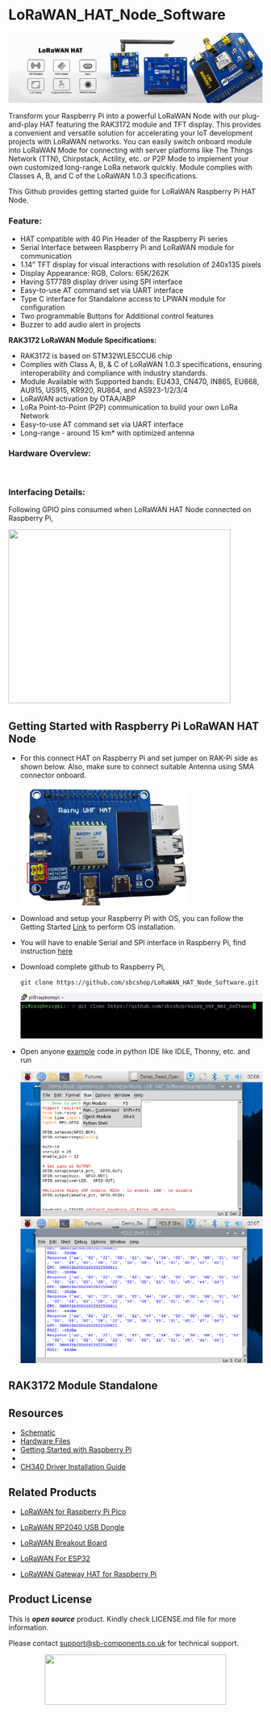 # LoRaWAN_HAT_Node_Software

<img src="https://github.com/sbcshop/LoRaWAN_HAT_Node_Software/blob/main/images/feature_banner.png"  width= "" height= "">

Transform your Raspberry Pi into a powerful LoRaWAN Node with our plug-and-play HAT featuring the RAK3172 module and TFT display. This provides a convenient and versatile solution for accelerating your IoT development projects with LoRaWAN networks. You can easily switch onboard module into LoRaWAN Mode for connecting with server platforms like The Things Network (TTN), Chirpstack, Actility, etc. or P2P Mode to implement your own customized long-range LoRa network quickly. Module complies with Classes A, B, and C of the LoRaWAN 1.0.3 specifications.

This Github provides getting started guide for LoRaWAN Raspberry Pi HAT Node.

### Feature:
- HAT compatible with 40 Pin Header of the Raspberry Pi series
- Serial Interface between Raspberry Pi and LoRaWAN module for communication
- 1.14” TFT display for visual interactions with resolution of 240x135 pixels
- Display Appearance: RGB, Colors: 65K/262K
- Having ST7789 display driver using SPI interface
- Easy-to-use AT command set via UART interface
- Type C interface for Standalone access to LPWAN module for configuration
- Two programmable Buttons for Additional control features
- Buzzer to add audio alert in projects

**RAK3172 LoRaWAN Module Specifications:**
- RAK3172 is based on STM32WLE5CCU6 chip
- Complies with Class A, B, & C of LoRaWAN 1.0.3 specifications, ensuring interoperability and compliance with industry standards.
- Module Available with Supported bands: EU433, CN470, IN865, EU868, AU915, US915, KR920, RU864, and AS923-1/2/3/4
- LoRaWAN activation by OTAA/ABP
- LoRa Point-to-Point (P2P) communication to build your own LoRa Network
- Easy-to-use AT command set via UART interface
- Long-range - around 15 km* with optimized antenna
  

### Hardware Overview:
<img src="" width="" height=""> 

### Interfacing Details:
Following GPIO pins consumed when LoRaWAN HAT Node connected on Raspberry Pi,

<img src="" width="440" height="345"> 

## Getting Started with Raspberry Pi LoRaWAN HAT Node 
 - For this connect HAT on Raspberry Pi and set jumper on RAK-Pi side as shown below. Also, make sure to connect suitable Antenna using SMA connector onboard.

   <img src="https://github.com/sbcshop/Rainy_UHF_HAT_Software/blob/main/images/RainUHFHAT_withPI.png" width="331" height="236">

 * Download and setup your Raspberry Pi with OS, you can follow the Getting Started [Link](https://www.raspberrypi.com/documentation/computers/getting-started.html) to perform OS installation.
 * You will have to enable Serial and SPI interface in Raspberry Pi, find instruction [here](https://github.com/sbcshop/Pitalk_4G_HAT_Software/blob/main/Documents/Serial%20Interface%20Enable%20RPi.pdf) 
 * Download complete github to Raspberry Pi,
   ```
   git clone https://github.com/sbcshop/LoRaWAN_HAT_Node_Software.git
   ```
    <img src="https://github.com/sbcshop/Rainy_UHF_HAT_Software/blob/main/images/git_download.jpg" width="490" height="90">

 * Open anyone [example](https://github.com/sbcshop/Rainy_UHF_HAT_Software/tree/main/examples) code in python IDE like IDLE, Thonny, etc. and run

    <img src="https://github.com/sbcshop/Rainy_UHF_HAT_Software/blob/main/images/run_examples.png" width="480" height="288">

    <img src="https://github.com/sbcshop/Rainy_UHF_HAT_Software/blob/main/images/output.png" width="480" height="288">

## RAK3172 Module Standalone 


## Resources
  * [Schematic]()
  * [Hardware Files]()
  * [Getting Started with Raspberry Pi]()
  * []()
  * [CH340 Driver Installation Guide](https://github.com/sbcshop/NFC_Module/blob/main/documents/CH340%20Driver%20installation%20steps.pdf)
    
## Related Products  

  * [LoRaWAN for Raspberry Pi Pico](https://shop.sb-components.co.uk/products/lorawan-for-raspberry-pi-pico)

  * [LoRaWAN RP2040 USB Dongle](https://shop.sb-components.co.uk/products/lorawan-rp2040-usb-dongle)
  
  * [LoRaWAN Breakout Board](https://shop.sb-components.co.uk/products/lorawan-breakout)

  * [LoRaWAN For ESP32](https://shop.sb-components.co.uk/products/lorawan-for-esp32)
  
  * [LoRaWAN Gateway HAT for Raspberry Pi](https://shop.sb-components.co.uk/products/lorawan-gateway-hat)
   

## Product License

This is ***open source*** product. Kindly check LICENSE.md file for more information.

Please contact support@sb-components.co.uk for technical support.
<p align="center">
  <img width="360" height="100" src="https://cdn.shopify.com/s/files/1/1217/2104/files/Logo_sb_component_3.png?v=1666086771&width=300">
</p>
